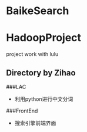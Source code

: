 # BaikeSearch
# HadoopProject
project work with lulu

## Directory by Zihao

###LAC
* 利用python进行中文分词

###FrontEnd
* 搜索引擎前端界面
